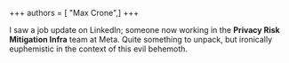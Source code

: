 +++
authors = [ "Max Crone",]
+++

I saw a job update on LinkedIn; someone now working in the **Privacy Risk Mitigation Infra** team at Meta. Quite something to unpack, but ironically euphemistic in the context of this evil behemoth.
